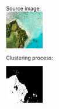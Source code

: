 Source image: <br />
<img src="/data/image1.png" alt="Alt text" title="Optional title"> <br />

Clustering process: <br />
<!-- <img src="/output/result_2means_1.gif" alt="Alt text" title="Optional title"> <br /> -->
![Alt Text](/output/result/result_2means_1.gif)
